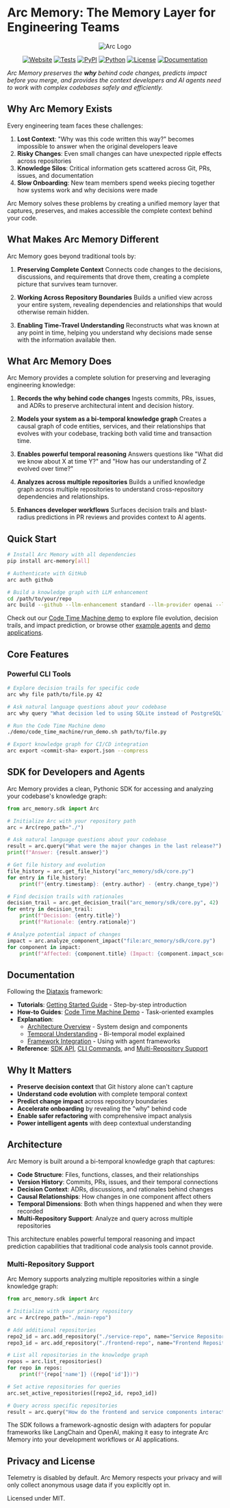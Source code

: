 # Arc Memory: The Memory Layer for Engineering Teams

<p align="center">
  <img src="public/Arc SDK Header.png" alt="Arc Logo"/>
</p>

<p align="center">
  <a href="https://www.arc.computer"><img src="https://img.shields.io/badge/website-arc.computer-blue" alt="Website"/></a>
  <a href="https://github.com/Arc-Computer/arc-memory/actions"><img src="https://img.shields.io/badge/tests-passing-brightgreen" alt="Tests"/></a>
  <a href="https://pypi.org/project/arc-memory/"><img src="https://img.shields.io/pypi/v/arc-memory" alt="PyPI"/></a>
  <a href="https://pypi.org/project/arc-memory/"><img src="https://img.shields.io/badge/python-3.10%20%7C%203.11%20%7C%203.12-blue" alt="Python"/></a>
  <a href="https://github.com/Arc-Computer/arc-memory/blob/main/LICENSE"><img src="https://img.shields.io/github/license/Arc-Computer/arc-memory" alt="License"/></a>
  <a href="https://docs.arc.computer"><img src="https://img.shields.io/badge/docs-mintlify-teal" alt="Documentation"/></a>
</p>

*Arc Memory preserves the **why** behind code changes, predicts impact before you merge, and provides the context developers and AI agents need to work with complex codebases safely and efficiently.*

## Why Arc Memory Exists

Every engineering team faces these challenges:

1. **Lost Context**: "Why was this code written this way?" becomes impossible to answer when the original developers leave
2. **Risky Changes**: Even small changes can have unexpected ripple effects across repositories
3. **Knowledge Silos**: Critical information gets scattered across Git, PRs, issues, and documentation
4. **Slow Onboarding**: New team members spend weeks piecing together how systems work and why decisions were made

Arc Memory solves these problems by creating a unified memory layer that captures, preserves, and makes accessible the complete context behind your code.

## What Makes Arc Memory Different

Arc Memory goes beyond traditional tools by:

1. **Preserving Complete Context**
   Connects code changes to the decisions, discussions, and requirements that drove them, creating a complete picture that survives team turnover.

2. **Working Across Repository Boundaries**
   Builds a unified view across your entire system, revealing dependencies and relationships that would otherwise remain hidden.

3. **Enabling Time-Travel Understanding**
   Reconstructs what was known at any point in time, helping you understand why decisions made sense with the information available then.

## What Arc Memory Does

Arc Memory provides a complete solution for preserving and leveraging engineering knowledge:

1. **Records the why behind code changes**
   Ingests commits, PRs, issues, and ADRs to preserve architectural intent and decision history.

2. **Models your system as a bi-temporal knowledge graph**
   Creates a causal graph of code entities, services, and their relationships that evolves with your codebase, tracking both valid time and transaction time.

3. **Enables powerful temporal reasoning**
   Answers questions like "What did we know about X at time Y?" and "How has our understanding of Z evolved over time?"

4. **Analyzes across multiple repositories**
   Builds a unified knowledge graph across multiple repositories to understand cross-repository dependencies and relationships.

5. **Enhances developer workflows**
   Surfaces decision trails and blast-radius predictions in PR reviews and provides context to AI agents.

## Quick Start

```bash
# Install Arc Memory with all dependencies
pip install arc-memory[all]

# Authenticate with GitHub
arc auth github

# Build a knowledge graph with LLM enhancement
cd /path/to/your/repo
arc build --github --llm-enhancement standard --llm-provider openai --llm-model o4-mini
```

Check out our [Code Time Machine demo](./demo/code_time_machine/) to explore file evolution, decision trails, and impact prediction, or browse other [example agents](./docs/examples/agents/) and [demo applications](./demo/).

## Core Features

### Powerful CLI Tools

```bash
# Explore decision trails for specific code
arc why file path/to/file.py 42

# Ask natural language questions about your codebase
arc why query "What decision led to using SQLite instead of PostgreSQL?"

# Run the Code Time Machine demo
./demo/code_time_machine/run_demo.sh path/to/file.py

# Export knowledge graph for CI/CD integration
arc export <commit-sha> export.json --compress
```

## SDK for Developers and Agents

Arc Memory provides a clean, Pythonic SDK for accessing and analyzing your codebase's knowledge graph:

```python
from arc_memory.sdk import Arc

# Initialize Arc with your repository path
arc = Arc(repo_path="./")

# Ask natural language questions about your codebase
result = arc.query("What were the major changes in the last release?")
print(f"Answer: {result.answer}")

# Get file history and evolution
file_history = arc.get_file_history("arc_memory/sdk/core.py")
for entry in file_history:
    print(f"{entry.timestamp}: {entry.author} - {entry.change_type}")

# Find decision trails with rationales
decision_trail = arc.get_decision_trail("arc_memory/sdk/core.py", 42)
for entry in decision_trail:
    print(f"Decision: {entry.title}")
    print(f"Rationale: {entry.rationale}")

# Analyze potential impact of changes
impact = arc.analyze_component_impact("file:arc_memory/sdk/core.py")
for component in impact:
    print(f"Affected: {component.title} (Impact: {component.impact_score})")
```

## Documentation

Following the [Diataxis](https://diataxis.fr/) framework:

- **Tutorials**: [Getting Started Guide](./docs/getting_started.md) - Step-by-step introduction
- **How-to Guides**: [Code Time Machine Demo](./demo/code_time_machine/) - Task-oriented examples
- **Explanation**:
  - [Architecture Overview](./docs/architecture.md) - System design and components
  - [Temporal Understanding](./docs/temporal_understanding.md) - Bi-temporal model explained
  - [Framework Integration](./docs/framework_integration.md) - Using with agent frameworks
- **Reference**: [SDK API](./docs/sdk/README.md), [CLI Commands](./docs/cli/README.md), and [Multi-Repository Support](./docs/multi_repository.md)

## Why It Matters

- **Preserve decision context** that Git history alone can't capture
- **Understand code evolution** with complete temporal context
- **Predict change impact** across repository boundaries
- **Accelerate onboarding** by revealing the "why" behind code
- **Enable safer refactoring** with comprehensive impact analysis
- **Power intelligent agents** with deep contextual understanding

## Architecture

Arc Memory is built around a bi-temporal knowledge graph that captures:

- **Code Structure**: Files, functions, classes, and their relationships
- **Version History**: Commits, PRs, issues, and their temporal connections
- **Decision Context**: ADRs, discussions, and rationales behind changes
- **Causal Relationships**: How changes in one component affect others
- **Temporal Dimensions**: Both when things happened and when they were recorded
- **Multi-Repository Support**: Analyze and query across multiple repositories

This architecture enables powerful temporal reasoning and impact prediction capabilities that traditional code analysis tools cannot provide.

### Multi-Repository Support

Arc Memory supports analyzing multiple repositories within a single knowledge graph:

```python
from arc_memory.sdk import Arc

# Initialize with your primary repository
arc = Arc(repo_path="./main-repo")

# Add additional repositories
repo2_id = arc.add_repository("./service-repo", name="Service Repository")
repo3_id = arc.add_repository("./frontend-repo", name="Frontend Repository")

# List all repositories in the knowledge graph
repos = arc.list_repositories()
for repo in repos:
    print(f"{repo['name']} ({repo['id']})")

# Set active repositories for queries
arc.set_active_repositories([repo2_id, repo3_id])

# Query across specific repositories
result = arc.query("How do the frontend and service components interact?")
```

The SDK follows a framework-agnostic design with adapters for popular frameworks like LangChain and OpenAI, making it easy to integrate Arc Memory into your development workflows or AI applications.

## Privacy and License

Telemetry is disabled by default. Arc Memory respects your privacy and will only collect anonymous usage data if you explicitly opt in.

Licensed under MIT.
